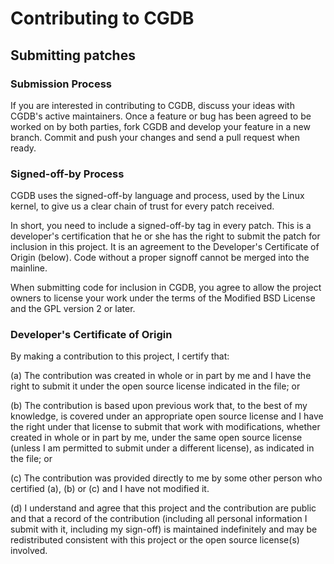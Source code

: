 # Contributing to CGDB

## Submitting patches

### Submission Process

If you are interested in contributing to CGDB, discuss your ideas
with CGDB's active maintainers. Once a feature or bug has been agreed
to be worked on by both parties, fork CGDB and develop your
feature in a new branch. Commit and push your changes and send
a pull request when ready.

### Signed-off-by Process

CGDB uses the signed-off-by language and process, used by the Linux
kernel, to give us a clear chain of trust for every patch received.

In short, you need to include a signed-off-by tag in every patch.
This is a developer's certification that he or she has the right to
submit the patch for inclusion in this project. It is an agreement
to the Developer's Certificate of Origin (below). Code without a
proper signoff cannot be merged into the mainline.

When submitting code for inclusion in CGDB, you agree to allow the
project owners to license your work under the terms of the
Modified BSD License and the GPL version 2 or later.

### Developer's Certificate of Origin

By making a contribution to this project, I certify that:

  (a) The contribution was created in whole or in part by me and I
      have the right to submit it under the open source license
      indicated in the file; or

  (b) The contribution is based upon previous work that, to the best
      of my knowledge, is covered under an appropriate open source
      license and I have the right under that license to submit that
      work with modifications, whether created in whole or in part
      by me, under the same open source license (unless I am
      permitted to submit under a different license), as indicated
      in the file; or

  (c) The contribution was provided directly to me by some other
      person who certified (a), (b) or (c) and I have not modified
      it.

  (d) I understand and agree that this project and the contribution
      are public and that a record of the contribution (including all
      personal information I submit with it, including my sign-off) is
      maintained indefinitely and may be redistributed consistent with
      this project or the open source license(s) involved.
